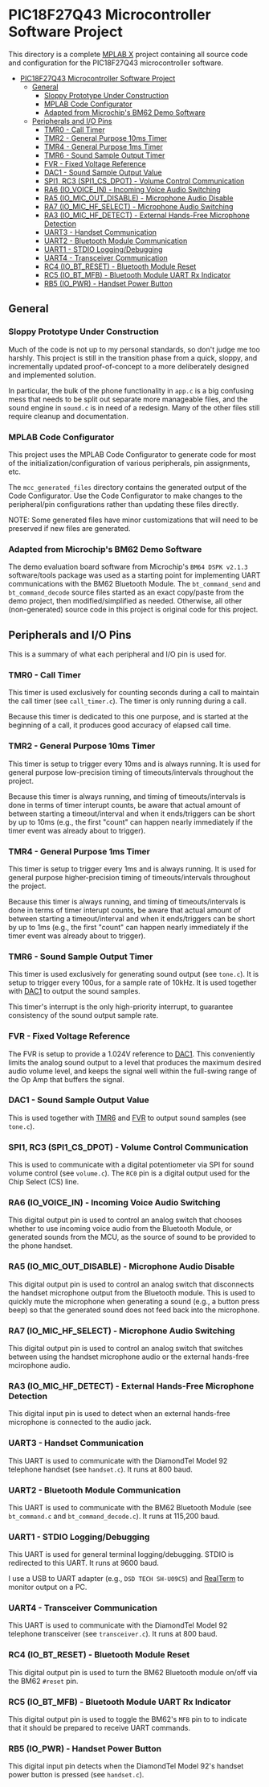 # PIC18F27Q43 Microcontroller Software Project

This directory is a complete [MPLAB X](https://www.microchip.com/en-us/tools-resources/develop/mplab-x-ide) project containing all source code and configuration for the PIC18F27Q43 microcontroller software.

- [PIC18F27Q43 Microcontroller Software Project](#pic18f27q43-microcontroller-software-project)
  - [General](#general)
    - [Sloppy Prototype Under Construction](#sloppy-prototype-under-construction)
    - [MPLAB Code Configurator](#mplab-code-configurator)
    - [Adapted from Microchip's BM62 Demo Software](#adapted-from-microchips-bm62-demo-software)
  - [Peripherals and I/O Pins](#peripherals-and-io-pins)
    - [TMR0 - Call Timer](#tmr0---call-timer)
    - [TMR2 - General Purpose 10ms Timer](#tmr2---general-purpose-10ms-timer)
    - [TMR4 - General Purpose 1ms Timer](#tmr4---general-purpose-1ms-timer)
    - [TMR6 - Sound Sample Output Timer](#tmr6---sound-sample-output-timer)
    - [FVR - Fixed Voltage Reference](#fvr---fixed-voltage-reference)
    - [DAC1 - Sound Sample Output Value](#dac1---sound-sample-output-value)
    - [SPI1, RC3 (SPI1_CS_DPOT) - Volume Control Communication](#spi1-rc3-spi1_cs_dpot---volume-control-communication)
    - [RA6 (IO_VOICE_IN) - Incoming Voice Audio Switching](#ra6-io_voice_in---incoming-voice-audio-switching)
    - [RA5 (IO_MIC_OUT_DISABLE) - Microphone Audio Disable](#ra5-io_mic_out_disable---microphone-audio-disable)
    - [RA7 (IO_MIC_HF_SELECT) - Microphone Audio Switching](#ra7-io_mic_hf_select---microphone-audio-switching)
    - [RA3 (IO_MIC_HF_DETECT) - External Hands-Free Microphone Detection](#ra3-io_mic_hf_detect---external-hands-free-microphone-detection)
    - [UART3 - Handset Communication](#uart3---handset-communication)
    - [UART2 - Bluetooth Module Communication](#uart2---bluetooth-module-communication)
    - [UART1 - STDIO Logging/Debugging](#uart1---stdio-loggingdebugging)
    - [UART4 - Transceiver Communication](#uart4---transceiver-communication)
    - [RC4 (IO_BT_RESET) - Bluetooth Module Reset](#rc4-io_bt_reset---bluetooth-module-reset)
    - [RC5 (IO_BT_MFB) - Bluetooth Module UART Rx Indicator](#rc5-io_bt_mfb---bluetooth-module-uart-rx-indicator)
    - [RB5 (IO_PWR) - Handset Power Button](#rb5-io_pwr---handset-power-button)
    
## General 

### Sloppy Prototype Under Construction

Much of the code is not up to my personal standards, so don't judge me too harshly. This project is still in the transition phase from a quick, sloppy, and incrementally updated proof-of-concept to a more deliberately designed and implemented solution.

In particular, the bulk of the phone functionality in `app.c` is a big confusing mess that needs to be split out separate more manageable files, and the sound engine in `sound.c` is in need of a redesign. Many of the other files still require cleanup and documentation.

### MPLAB Code Configurator

This project uses the MPLAB Code Configurator to generate code for most of the initialization/configuration of various peripherals, pin assignments, etc. 

The `mcc_generated_files` directory contains the generated output of the Code Configurator. Use the Code Configurator to make changes to the peripheral/pin configurations rather than updating these files directly.

NOTE: Some generated files have minor customizations that will need to be preserved if new files are generated.

### Adapted from Microchip's BM62 Demo Software

The demo evaluation board software from Microchip's `BM64 DSPK v2.1.3` software/tools package was used as a starting point for implementing UART communications with the BM62 Bluetooth Module. The `bt_command_send` and `bt_command_decode` source files started as an exact copy/paste from the demo project, then modified/simplified as needed. Otherwise, all other (non-generated) source code in this project is original code for this project.

## Peripherals and I/O Pins

This is a summary of what each peripheral and I/O pin is used for.

### TMR0 - Call Timer

This timer is used exclusively for counting seconds during a call to maintain the call timer (see `call_timer.c`). The timer is only running during a call. 

Because this timer is dedicated to this one purpose, and is started at the beginning of a call, it produces good accuracy of elapsed call time.

### TMR2 - General Purpose 10ms Timer

This timer is setup to trigger every 10ms and is always running. It is used for general purpose low-precision timing of timeouts/intervals throughout the project.

Because this timer is always running, and timing of timeouts/intervals is done in terms of timer interupt counts, be aware that actual amount of between starting a timeout/interval and when it ends/triggers can be short by up to 10ms (e.g., the first "count" can happen nearly immediately if the timer event was already about to trigger).

### TMR4 - General Purpose 1ms Timer

This timer is setup to trigger every 1ms and is always running. It is used for general purpose higher-precision timing of timeouts/intervals throughout the project.

Because this timer is always running, and timing of timeouts/intervals is done in terms of timer interupt counts, be aware that actual amount of between starting a timeout/interval and when it ends/triggers can be short by up to 1ms (e.g., the first "count" can happen nearly immediately if the timer event was already about to trigger).

### TMR6 - Sound Sample Output Timer

This timer is used exclusively for generating sound output (see `tone.c`). It is setup to trigger every 100us, for a sample rate of 10kHz. It is used together with [DAC1](#dac1---sound-sample-output-value) to output the sound samples.

This timer's interrupt is the only high-priority interrupt, to guarantee consistency of the sound output sample rate. 

### FVR - Fixed Voltage Reference

The FVR is setup to provide a 1.024V reference to [DAC1](#dac1---sound-sample-output-value). This conveniently limits the analog sound output to a level that produces the maximum desired audio volume level, and keeps the signal well within the full-swing range of the Op Amp that buffers the signal.

### DAC1 - Sound Sample Output Value

This is used together with [TMR6](#tmr6---sound-sample-output-timer) and [FVR](#fvr---fixed-voltage-reference) to output sound samples (see `tone.c`).

### SPI1, RC3 (SPI1_CS_DPOT) - Volume Control Communication

This is used to communicate with a digital potentiometer via SPI for sound volume control (see `volume.c`). The `RC0` pin is a digital output used for the Chip Select (CS) line.

### RA6 (IO_VOICE_IN) - Incoming Voice Audio Switching

This digital output pin is used to control an analog switch that chooses whether to use incoming voice audio from the Bluetooth Module, or generated sounds from the MCU, as the source of sound to be provided to the phone handset.

### RA5 (IO_MIC_OUT_DISABLE) - Microphone Audio Disable

This digital output pin is used to control an analog switch that disconnects the handset microphone output from the Bluetooth module. This is used to quickly mute the microphone when generating a sound (e.g., a button press beep) so that the generated sound does not feed back into the microphone.

### RA7 (IO_MIC_HF_SELECT) - Microphone Audio Switching

This digital output pin is used to control an analog switch that switches between using the handset microphone audio or the external hands-free mcirophone audio.

### RA3 (IO_MIC_HF_DETECT) - External Hands-Free Microphone Detection

This digital input pin is used to detect when an external hands-free microphone is connected to the audio jack.

### UART3 - Handset Communication

This UART is used to communicate with the DiamondTel Model 92 telephone handset (see `handset.c`). It runs at 800 baud.

### UART2 - Bluetooth Module Communication

This UART is used to communicate with the BM62 Bluetooth Module (see `bt_command.c` and `bt_command_decode.c`). It runs at 115,200 baud.

### UART1 - STDIO Logging/Debugging

This UART is used for general terminal logging/debugging. STDIO is redirected to this UART. It runs at 9600 baud.

I use a USB to UART adapter (e.g., `DSD TECH SH-U09C5`) and [RealTerm](https://realterm.sourceforge.io/) to monitor output on a PC.

### UART4 - Transceiver Communication

This UART is used to communicate with the DiamondTel Model 92 telephone transceiver (see `transceiver.c`). It runs at 800 baud.

### RC4 (IO_BT_RESET) - Bluetooth Module Reset

This digital output pin is used to turn the BM62 Bluetooth module on/off via the BM62 `#reset` pin.

### RC5 (IO_BT_MFB) - Bluetooth Module UART Rx Indicator

This digital output pin is used to toggle the BM62's `MFB` pin to to indicate that it should be prepared to receive UART commands.

### RB5 (IO_PWR) - Handset Power Button

This digital input pin detects when the DiamondTel Model 92's handset power button is pressed (see `handset.c`).